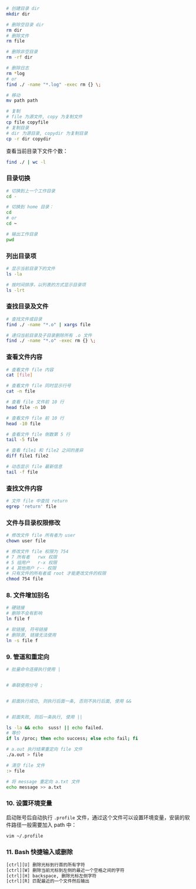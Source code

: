 

```sh
# 创建目录 dir
mkdir dir

# 删除空目录 dir
rm dir
# 删除文件
rm file

# 删除非空目录
rm -rf dir

# 删除日志
rm *log
# or
find ./ -name "*.log" -exec rm {} \;

# 移动
mv path path

# 复制
# file 为源文件, copy 为复制文件
cp file copyfile
# 复制目录
# dir 为源目录, copydir 为复制目录
cp -r dir copydir
```

查看当前目录下文件个数：

```sh
find ./ | wc -l
```

### 目录切换

```sh
# 切换到上一个工作目录
cd -

# 切换到 home 目录：
cd
# or
cd ~

# 输出工作目录
pwd
```

### 列出目录项

```sh
# 显示当前目录下的文件
ls -la

# 按时间排序，以列表的方式显示目录项
ls -lrt
```

### 查找目录及文件

```sh
# 查找文件或目录
find ./ -name "*.o" | xargs file

# 递归当前目录及子目录删除所有 .o 文件
find ./ -name "*.o" -exec rm {} \;
```

### 查看文件内容

```sh
# 查看文件 file 内容
cat [file]

# 查看文件 file 同时显示行号
cat -n file 

# 查看 file 文件前 10 行
head file -n 10

# 查看文件 file 前 10 行
head -10 file

# 查看文件 file 倒数第 5 行
tail -5 file

# 查看 file1 和 file2 之间的差异
diff file1 file2

# 动态显示 file 最新信息
tail -f file
```

### 查找文件内容

```sh
# 文件 file 中查找 return
egrep 'return' file
```

### 文件与目录权限修改

```sh
# 修改文件 file 所有者为 user
chown user file

# 修改文件 file 权限为 754
# 7 所有者   rwx 权限
# 5 组用户   r-x 权限
# 4 其他用户 r-- 权限
# 只有文件的所有者或 root 才能更改文件的权限
chmod 754 file
```

### 8. 文件增加别名

```sh
# 硬链接
# 删除不会有影响
ln file f

# 软链接, 符号链接
# 删除源, 链接无法使用
ln -s file f
```

### 9. 管道和重定向

```sh
# 批量命令连接执行使用 |


# 串联使用分号 ;


# 前面执行成功, 则执行后面一条, 否则不执行后面, 使用 &&


# 前面失败, 则后一条执行, 使用 ||

ls -la && echo  suss! || echo failed.
# 等价
if ls /proc; then echo success; else echo fail; fi

# a.out 执行结果重定向 file 文件
./a.out > file

# 清空 file 文件
:> file

# 将 message 重定向 a.txt 文件
echo message >> a.txt
```

### 10. 设置环境变量

启动账号后自动执行 `.profile` 文件，通过这个文件可以设置环境变量，安装的软件路径一般需要加入 path 中：

```sh
vim ~/.profile
```

### 11. Bash 快捷输入或删除

```sh
[ctrl][U] 删除光标到行首的所有字符
[ctrl][W] 删除当前光标到左侧的最近一个空格之间的字符
[ctrl][H] backspace, 删除光标左侧字符
[ctrl][R] 匹配最近的一个文件然后输出
```

